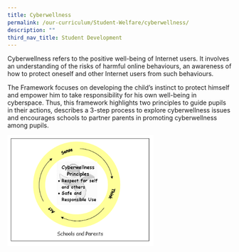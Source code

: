 ```yaml
---
title: Cyberwellness
permalink: /our-curriculum/Student-Welfare/cyberwellness/
description: ""
third_nav_title: Student Development
---
```

Cyberwellness refers to the positive well-being of Internet users. It involves an understanding of the risks of harmful online behaviours, an awareness of how to protect oneself and other Internet users from such behaviours.  
  
The Framework focuses on developing the child’s instinct to protect himself and empower him to take responsibility for his own well-being in cyberspace. Thus, this framework highlights two principles to guide pupils in their actions, describes a 3-step process to explore cyberwellness issues and encourages schools to partner parents in promoting cyberwellness among pupils.

<img src="/images/cw.png" style="width:65%">